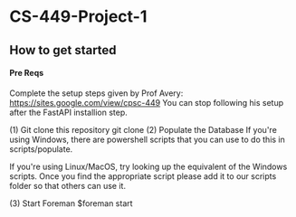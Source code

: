 # CS-449-Project-1

## How to get started

#### Pre Reqs
Complete the setup steps given by Prof Avery: https://sites.google.com/view/cpsc-449
You can stop following his setup after the FastAPI installion step.

(1) Git clone this repository
git clone 
(2) Populate the Database
If you're using Windows, there are powershell scripts that you can use to do this in scripts/populate.

If you're using Linux/MacOS, try looking up the equivalent of the Windows scripts. Once you find the appropriate script
please add it to our scripts folder so that others can use it.

(3) Start Foreman
$foreman start

